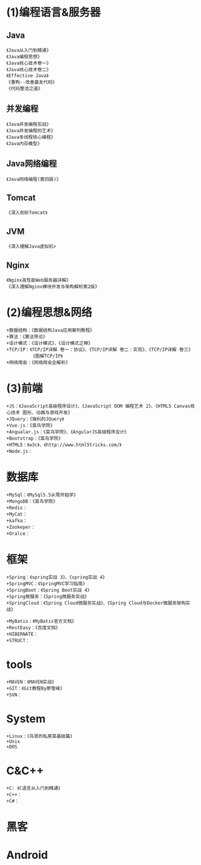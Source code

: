 # (1)编程语言&服务器
## Java
    《Java从入门到精通》
    《Java编程思想》
    《Java核心技术卷一》
    《Java核心技术卷二》
    《Effective Java》
    《重构--改善基友代码》
    《代码整洁之道》
## 并发编程
    《Java并发编程实战》
    《Java并发编程的艺术》
    《Java多线程核心编程》
    《Java内存模型》
## Java网络编程
    《Java网络编程(第四版)》
## Tomcat
    《深入剖析Tomcat》
## JVM
    《深入理解Java虚拟机>
## Nginx
    《Nginx高性能Web服务器详解》
    《深入理解Nginx模块开发与架构解析第2版》
# (2)编程思想&网络
    +数据结构：《数据结构Java应用案列教程》
    +算法：《算法导论》
    +设计模式：《设计模式》、《设计模式之禅》
    +TCP/IP：《TCP/IP详解 卷一：协议》、《TCP/IP详解 卷二：实现》、《TCP/IP详解 卷三》
             《图解TCP/IP》
    +网络爬虫：《网络爬虫全解析》
# (3)前端
    +JS：《JavaScript高级程序设计》、《JavaScript DOM 编程艺术 2》、《HTML5 Canvas核心技术 图形、动画与游戏开发》
    +JQuery：《锋利的JQuery》
    +Vue.js：《菜鸟学院》
    +Angualar.js：《菜鸟学院》、《AngularJS高级程序设计》
    +Bootstrap：《菜鸟学院》
    +HTML5：《w3c》、《http://www.html5tricks.com/》
    +Node.js：
# 数据库
    +MySql：《MySql5.5从零开始学》
    +MongoDB：《菜鸟学院》
    +Redis：
    +MyCat：
    +kafka：
    +Zookeper：
    +Oralce：
# 框架
    +Spring：《spring实战 3》、《spring实战 4》
    +SpringMVC：《SpringMVC学习指南》
    +SpringBoot：《Spring Boot实战 4》
    +Spring微服务：《Spring微服务实战》
    +SpringCloud：《Spring Cloud微服务实战》、《Spring Cloud与Docker微服务架构实战》

    +MyBatis：《MyBatis官方文档》
    +RestEasy：《百度文档》 
    +HIBERNATE：
    +STRUCT：
# tools
	+MAVEN：《MAVEN实战》
    +GIT：《Git教程By廖雪峰》
    +SVN：
# System
    +Linux：《鸟哥的私房菜基础篇》
    +Unix
    +DOS
# C&C++
    +C: 《C语言从入门到精通》
    +C++：
    +C#：

# 黑客
# Android
    
    
    
    

